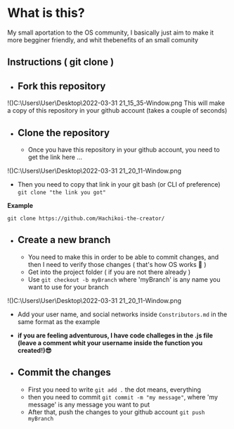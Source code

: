 # What is this?
My small aportation to the OS community, I basically just aim to make it more begginer friendly, and whit thebenefits of an small comunity

## Instructions ( git clone )
- ## Fork this repository
<!-- TODO: fix later -->
!()C:\Users\User\Desktop\2022-03-31 21_15_35-Window.png
This will make a copy of this repository in your github account (takes a couple of seconds)

- ## Clone the repository
  - Once you have this repository in your github account, you need to get the link here ...
<!-- TODO: fix later -->
!()C:\Users\User\Desktop\2022-03-31 21_20_11-Window.png
  - Then you need to copy that link in your git bash (or CLI of preference) `git clone "the link you got"`

**Example**
<!-- TODO: fix later -->
`git clone https://github.com/Hachikoi-the-creator/`


- ## Create a new branch
  - You need to make this in order to be able to commit changes, and then I need to verify those changes ( that's how OS works 🎉 )
  - Get into the project folder ( if you are not there already )
  - Use `git checkout -b myBranch` where 'myBranch' is any name you want to use for your branch
<!-- TODO: fix later -->
!()C:\Users\User\Desktop\2022-03-31 21_20_11-Window.png
  - Add your user name, and social networks inside `Constributors.md` in the same format as the example
  - **if you are feeling adventurous, I have code challeges in the .js file (leave a comment whit your username inside the function you created!)😎**

- ## Commit the changes
  - First you need to write `git add .` the dot means, everything
  - then you need to commit `git commit -m "my message"`, where 'my message' is any message you want to put
  - After that, push the changes to your github account `git push myBranch`
